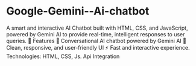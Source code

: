 # Google-Gemini--Ai-chatbot
A smart and interactive AI Chatbot built with HTML, CSS, and JavaScript, powered by Gemini AI to provide real-time, intelligent responses to user queries.  🚀 Features 💬 Conversational AI chatbot powered by Gemini AI 🎨 Clean, responsive, and user-friendly UI ⚡ Fast and interactive experience. Technologies: HTML, CSS, Js. Api Integration
